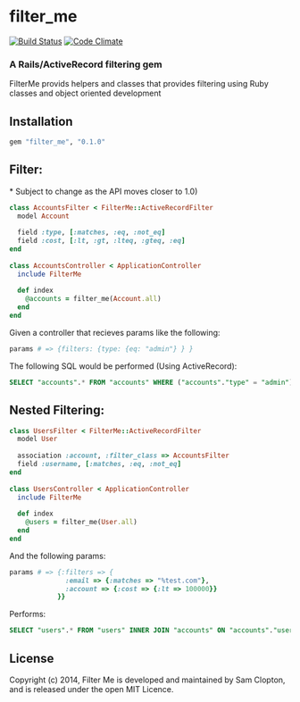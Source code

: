 filter_me
=========

[![Build Status](https://travis-ci.org/Samsinite/filter_me.png?branch=master)](https://travis-ci.org/Samsinite/filter_me) [![Code Climate](https://codeclimate.com/github/Samsinite/filter_me.png)](https://codeclimate.com/github/Samsinite/filter_me)

### A Rails/ActiveRecord filtering gem

FilterMe provids helpers and classes that provides filtering using Ruby classes and object oriented development

## Installation

``` ruby
gem "filter_me", "0.1.0"
```

## Filter:
\* Subject to change as the API moves closer to 1.0)

``` ruby
class AccountsFilter < FilterMe::ActiveRecordFilter
  model Account
    
  field :type, [:matches, :eq, :not_eq]
  field :cost, [:lt, :gt, :lteq, :gteq, :eq]
end
    
class AccountsController < ApplicationController
  include FilterMe
      
  def index
    @accounts = filter_me(Account.all)
  end
end
```

Given a controller that recieves params like the following:
``` ruby
params # => {filters: {type: {eq: "admin"} } }
```

The following SQL would be performed (Using ActiveRecord):
``` SQL
SELECT "accounts".* FROM "accounts" WHERE ("accounts"."type" = "admin")
```

## Nested Filtering:

``` ruby
class UsersFilter < FilterMe::ActiveRecordFilter
  model User
    
  association :account, :filter_class => AccountsFilter
  field :username, [:matches, :eq, :not_eq]
end
    
class UsersController < ApplicationController
  include FilterMe
      
  def index
    @users = filter_me(User.all)
  end
end
```

And the following params:
``` ruby
params # => {:filters => {
              :email => {:matches => "%test.com"},
              :account => {:cost => {:lt => 100000}}
            }}
```
Performs:
``` SQL
SELECT "users".* FROM "users" INNER JOIN "accounts" ON "accounts"."user_id" = "users"."id" WHERE ("users"."email" LIKE '%test.com') AND ("accounts"."cost" < 100000)
````

## License
Copyright (c) 2014, Filter Me is developed and maintained by Sam Clopton, and is released under the open MIT Licence.

